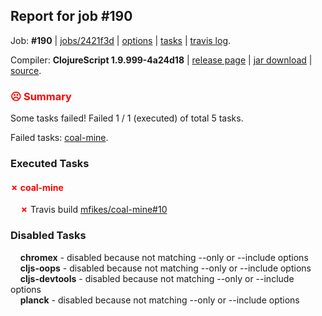 ## Report for job #190

Job: **#190** | [jobs/2421f3d](https://github.com/cljs-oss/canary/commit/2421f3d4d6b6199a88bf7954582722c037bbbcc5) | [options](options.edn) | [tasks](tasks.edn) | [travis log](https://travis-ci.org/cljs-oss/canary/builds/322254139).

Compiler: **ClojureScript 1.9.999-4a24d18** | [release page](https://github.com/cljs-oss/canary/releases/tag/r1.9.999-4a24d18) | [jar download](https://github.com/cljs-oss/canary/releases/download/r1.9.999-4a24d18/clojurescript-1.9.999-4a24d18.jar) | [source](https://github.com/clojure/clojurescript/commit/4a24d18ca86ba9f41856cc37314cfa4d4797a3b1).

### <b style='color:red'>☹ Summary</b>

Some tasks failed! Failed 1 / 1 (executed) of total 5 tasks.

Failed tasks: [coal-mine](#-coal-mine).

### Executed Tasks

#### <b style='color:red'>&#x2717; coal-mine</b>
&nbsp;&nbsp;&nbsp;&nbsp;<b style='color:red'>&#x2717;</b> Travis build [mfikes/coal-mine#10](https://travis-ci.org/mfikes/coal-mine/builds/322266969)<br>

### Disabled Tasks

&nbsp;&nbsp;&nbsp;&nbsp;**chromex** - disabled because not matching --only or --include options<br>
&nbsp;&nbsp;&nbsp;&nbsp;**cljs-oops** - disabled because not matching --only or --include options<br>
&nbsp;&nbsp;&nbsp;&nbsp;**cljs-devtools** - disabled because not matching --only or --include options<br>
&nbsp;&nbsp;&nbsp;&nbsp;**planck** - disabled because not matching --only or --include options<br>